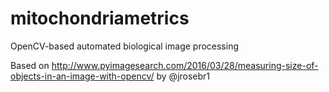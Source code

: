 # mitochondriametrics
OpenCV-based automated biological image processing

Based on http://www.pyimagesearch.com/2016/03/28/measuring-size-of-objects-in-an-image-with-opencv/ by @jrosebr1